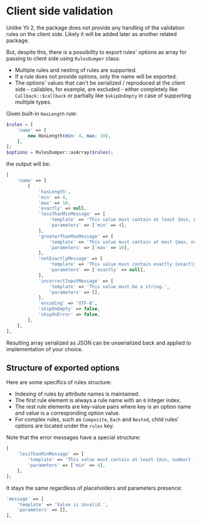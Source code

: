 # Client side validation

Unlike Yii 2, the package does not provide any handling of the validation rules on the client side. Likely it will be 
added later as another related package. 

But, despite this, there is a possibility to export rules' options as array for passing to client side using 
`RulesDumper` class:

- Multiple rules and nesting of rules are supported.
- If a rule does not provide options, only the name will be exported.
- The options' values that can't be serialized / reproduced at the client side - callables, for example, are excluded - 
either completely like `Callback::$callback` or partially like `$skipOnEmpty` in case of supporting multiple types.

Given built-in `HasLength` rule:

```php
$rules = [  
    'name' => [  
        new HasLength(min: 4, max: 10),  
    ],  
];  
$options = RulesDumper::asArray($rules);
```

the output will be:

```php
[  
    'name' => [  
        [  
            'hasLength',  
            'min' => 4,  
            'max' => 10,  
            'exactly' => null,  
            'lessThanMinMessage' => [  
                'template' => 'This value must contain at least {min, number} {min, plural, one{character} other{characters}}.',  
                'parameters' => ['min' => 4],  
            ],  
            'greaterThanMaxMessage' => [  
                'template' => 'This value must contain at most {max, number} {max, plural, one{character} other{characters}}.',  
                'parameters' => ['max' => 10],  
            ],  
            'notExactlyMessage' => [  
                'template' => 'This value must contain exactly {exactly, number} {exactly, plural, one{character} other{characters}}.',  
                'parameters' => ['exactly' => null],  
            ],  
            'incorrectInputMessage' => [  
                'template' => 'This value must be a string.',  
                'parameters' => [],  
            ],  
            'encoding' => 'UTF-8',  
            'skipOnEmpty' => false,  
            'skipOnError' => false,  
        ],
    ],  
],
```

Resulting array serialized as JSON can be unserialized back and applied to implementation of your choice.

## Structure of exported options

Here are some specifics of rules structure:

- Indexing of rules by attribute names is maintained.
- The first rule element is always a rule name with an `0` integer index.
- The rest rule elements are key-value pairs where key is an option name and value is a corresponding option value.
- For complex rules, such as `Composite`, `Each` and `Nested`, child rules' options are located under the `rules` key.

Note that the error messages have a special structure:

```php
[
    'lessThanMinMessage' => [  
        'template' => 'This value must contain at least {min, number} {min, plural, one{character} other{characters}}.',  
        'parameters' => ['min' => 4],  
    ],
];
```

It stays the same regardless of placeholders and parameters presence:

```php
'message' => [
    'template' => 'Value is invalid.',
    'parameters' => [],
],
```
